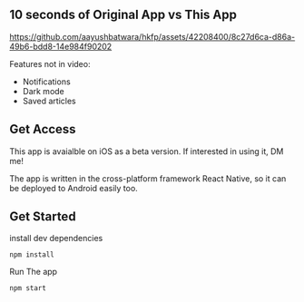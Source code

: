 
## 10 seconds of Original App vs This App
https://github.com/aayushbatwara/hkfp/assets/42208400/8c27d6ca-d86a-49b6-bdd8-14e984f90202

Features not in video:
- Notifications
- Dark mode
- Saved articles

## Get Access
This app is avaialble on iOS as a beta version. If interested in using it, DM me! 

The app is written in the cross-platform framework React Native, so it can be deployed to Android easily too. 

## Get Started

install dev dependencies

`npm install`
 
Run The app

`npm start`
